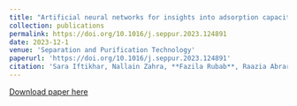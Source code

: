 ```yaml
---
title: "Artificial neural networks for insights into adsorption capacity of industrial dyes using carbon-based materials"
collection: publications
permalink: https://doi.org/10.1016/j.seppur.2023.124891
date: 2023-12-1
venue: 'Separation and Purification Technology'
paperurl: 'https://doi.org/10.1016/j.seppur.2023.124891'
citation: 'Sara Iftikhar, Nallain Zahra, **Fazila Rubab**, Raazia Abrar Sumra, Muhammed Burhan Khan, Ather Abbas, Zeeshan Haider Jaffari. (2023). ""; <i>Separation and Purification Technology</i>. 1(1).'
---
```



[Download paper here](https://doi.org/10.1016/j.seppur.2023.124891)

